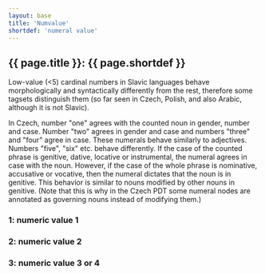```yaml
---
layout: base
title: 'Numvalue'
shortdef: 'numeral value'
---
```


## {{ page.title }}: {{ page.shortdef }}

Low-value (<5) cardinal numbers in Slavic languages behave
morphologically and syntactically differently from the rest, therefore
some tagsets distinguish them (so far seen in Czech, Polish, and also
Arabic, although it is not Slavic).

In Czech, number "one" agrees with the counted noun in gender, number
and case. Number "two" agrees in gender and case and numbers "three"
and "four" agree in case. These numerals behave similarly to
adjectives. Numbers "five", "six" etc. behave differently. If the case
of the counted phrase is genitive, dative, locative or instrumental,
the numeral agrees in case with the noun. However, if the case of the
whole phrase is nominative, accusative or vocative, then the numeral
dictates that the noun is in genitive. This behavior is similar to
nouns modified by other nouns in genitive. (Note that this is why in
the Czech PDT some numeral nodes are annotated as governing nouns
instead of modifying them.)

### 1: numeric value 1

### 2: numeric value 2

### 3: numeric value 3 or 4
